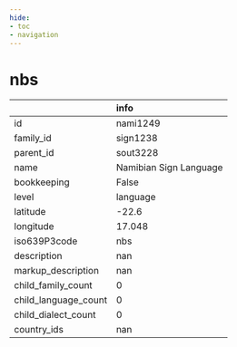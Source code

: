 ```yaml
---
hide:
- toc
- navigation
---
```

# nbs
|                      | info                   |
|:---------------------|:-----------------------|
| id                   | nami1249               |
| family_id            | sign1238               |
| parent_id            | sout3228               |
| name                 | Namibian Sign Language |
| bookkeeping          | False                  |
| level                | language               |
| latitude             | -22.6                  |
| longitude            | 17.048                 |
| iso639P3code         | nbs                    |
| description          | nan                    |
| markup_description   | nan                    |
| child_family_count   | 0                      |
| child_language_count | 0                      |
| child_dialect_count  | 0                      |
| country_ids          | nan                    |